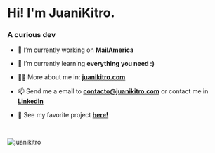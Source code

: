 <h1>Hi! I'm JuaniKitro.</h1>
<h3>A curious dev</h3>

- 🔭 I’m currently working on **MailAmerica**

- 🌱 I’m currently learning **everything you need :)**

- 👨‍💻 More about me in: **[juanikitro.com](https://juanikitro.com/)**

- 📫 Send me a email to **contacto@juanikitro.com** or contact me in **[LinkedIn](https://linkedin.com/in/juanikitro)**

- 🌟 See my favorite project **[here!](https://github.com/juanikitro/Sistema-de-Organizaciones-de-Accion-Comunitaria)**

<br />

<p><img align="center" src="https://github-readme-stats.vercel.app/api/top-langs?username=juanikitro&show_icons=true&locale=en&layout=compact" alt="juanikitro" /></p>
